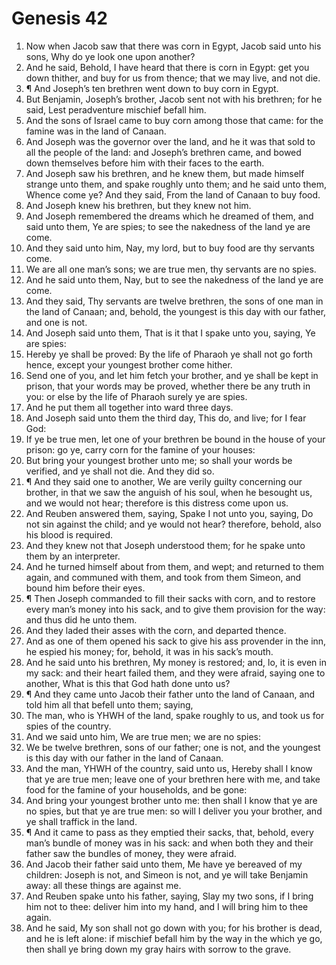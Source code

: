 ﻿# Genesis 42
1. Now when Jacob saw that there was corn in Egypt, Jacob said unto his sons, Why do ye look one upon another? 
2. And he said, Behold, I have heard that there is corn in Egypt: get you down thither, and buy for us from thence; that we may live, and not die. 
3. ¶ And Joseph’s ten brethren went down to buy corn in Egypt. 
4. But Benjamin, Joseph’s brother, Jacob sent not with his brethren; for he said, Lest peradventure mischief befall him. 
5. And the sons of Israel came to buy corn among those that came: for the famine was in the land of Canaan. 
6. And Joseph was the governor over the land, and he it was that sold to all the people of the land: and Joseph’s brethren came, and bowed down themselves before him with their faces to the earth. 
7. And Joseph saw his brethren, and he knew them, but made himself strange unto them, and spake roughly unto them; and he said unto them, Whence come ye? And they said, From the land of Canaan to buy food. 
8. And Joseph knew his brethren, but they knew not him. 
9. And Joseph remembered the dreams which he dreamed of them, and said unto them, Ye are spies; to see the nakedness of the land ye are come. 
10. And they said unto him, Nay, my lord, but to buy food are thy servants come. 
11. We are all one man’s sons; we are true men, thy servants are no spies. 
12. And he said unto them, Nay, but to see the nakedness of the land ye are come. 
13. And they said, Thy servants are twelve brethren, the sons of one man in the land of Canaan; and, behold, the youngest is this day with our father, and one is not. 
14. And Joseph said unto them, That is it that I spake unto you, saying, Ye are spies: 
15. Hereby ye shall be proved: By the life of Pharaoh ye shall not go forth hence, except your youngest brother come hither. 
16. Send one of you, and let him fetch your brother, and ye shall be kept in prison, that your words may be proved, whether there be any truth in you: or else by the life of Pharaoh surely ye are spies. 
17. And he put them all together into ward three days. 
18. And Joseph said unto them the third day, This do, and live; for I fear God: 
19. If ye be true men, let one of your brethren be bound in the house of your prison: go ye, carry corn for the famine of your houses: 
20. But bring your youngest brother unto me; so shall your words be verified, and ye shall not die. And they did so. 
21. ¶ And they said one to another, We are verily guilty concerning our brother, in that we saw the anguish of his soul, when he besought us, and we would not hear; therefore is this distress come upon us. 
22. And Reuben answered them, saying, Spake I not unto you, saying, Do not sin against the child; and ye would not hear? therefore, behold, also his blood is required. 
23. And they knew not that Joseph understood them; for he spake unto them by an interpreter. 
24. And he turned himself about from them, and wept; and returned to them again, and communed with them, and took from them Simeon, and bound him before their eyes. 
25. ¶ Then Joseph commanded to fill their sacks with corn, and to restore every man’s money into his sack, and to give them provision for the way: and thus did he unto them. 
26. And they laded their asses with the corn, and departed thence. 
27. And as one of them opened his sack to give his ass provender in the inn, he espied his money; for, behold, it was in his sack’s mouth. 
28. And he said unto his brethren, My money is restored; and, lo, it is even in my sack: and their heart failed them, and they were afraid, saying one to another, What is this that God hath done unto us? 
29. ¶ And they came unto Jacob their father unto the land of Canaan, and told him all that befell unto them; saying, 
30. The man, who is YHWH of the land, spake roughly to us, and took us for spies of the country. 
31. And we said unto him, We are true men; we are no spies: 
32. We be twelve brethren, sons of our father; one is not, and the youngest is this day with our father in the land of Canaan. 
33. And the man, YHWH of the country, said unto us, Hereby shall I know that ye are true men; leave one of your brethren here with me, and take food for the famine of your households, and be gone: 
34. And bring your youngest brother unto me: then shall I know that ye are no spies, but that ye are true men: so will I deliver you your brother, and ye shall traffick in the land. 
35. ¶ And it came to pass as they emptied their sacks, that, behold, every man’s bundle of money was in his sack: and when both they and their father saw the bundles of money, they were afraid. 
36. And Jacob their father said unto them, Me have ye bereaved of my children: Joseph is not, and Simeon is not, and ye will take Benjamin away: all these things are against me. 
37. And Reuben spake unto his father, saying, Slay my two sons, if I bring him not to thee: deliver him into my hand, and I will bring him to thee again. 
38. And he said, My son shall not go down with you; for his brother is dead, and he is left alone: if mischief befall him by the way in the which ye go, then shall ye bring down my gray hairs with sorrow to the grave. 
